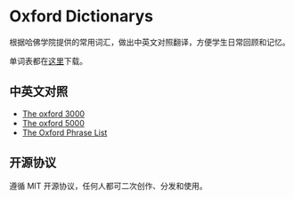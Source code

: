 # Oxford Dictionarys

根据哈佛学院提供的常用词汇，做出中英文对照翻译，方便学生日常回顾和记忆。

单词表都在[这里](https://www.oxfordlearnersdictionaries.com/wordlists)下载。

## 中英文对照

- [The oxford 3000](./the_oxford_3000/Readme.md)
- [The oxford 5000](./the_oxford_5000/Readme.md)
- [The Oxford Phrase List](./the_oxford_phrase_list/Readme.md)

## 开源协议

遵循 MIT 开源协议，任何人都可二次创作、分发和使用。
